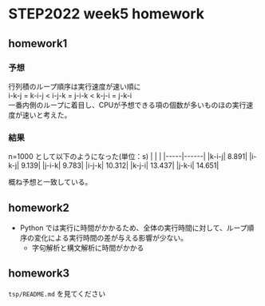 # STEP2022 week5 homework
## homework1
### 予想
行列積のループ順序は実行速度が速い順に<br>
i-k-j = k-i-j < i-j-k = j-i-k < k-j-i = j-k-i<br>
一番内側のループに着目し、CPUが予想できる項の個数が多いものほの実行速度が速いと考えた。

### 結果
n=1000 として以下のようになった(単位：s)
|     |      |
|-----|------|
|k-i-j| 8.891|
|i-k-j| 9.139|
|j-i-k| 9.783|
|i-j-k| 10.312|
|k-j-i| 13.437|
|j-k-i| 14.651|

概ね予想と一致している。

## homework2
- Python では実行に時間がかかるため、全体の実行時間に対して、ループ順序の変化による実行時間の差が与える影響が少ない。
  - 字句解析と構文解析に時間がかかる

## homework3
`tsp/README.md` を見てください
